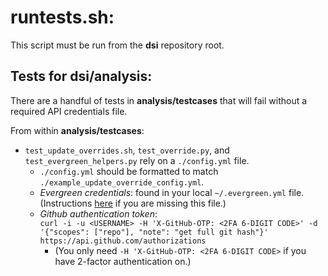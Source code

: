 # runtests.sh:
This script must be run from the **dsi** repository root. 

## Tests for dsi/analysis:
There are a handful of tests in **analysis/testcases** that will fail without a required API credentials file.

From within **analysis/testcases**:

- `test_update_overrides.sh`, `test_override.py`, and `test_evergreen_helpers.py` rely on a `./config.yml` file. 
  - `./config.yml` should be formatted to match `./example_update_override_config.yml`.
  - *Evergreen credentials*: found in your local `~/.evergreen.yml` file. (Instructions [here](http://evergreen.mongodb.com/settings) if you are missing this file.)
  - *Github authentication token*:   
`curl -i -u <USERNAME> -H 'X-GitHub-OTP: <2FA 6-DIGIT CODE>' -d '{"scopes": ["repo"], "note": "get full git hash"}' https://api.github.com/authorizations`
    - (You only need `-H 'X-GitHub-OTP: <2FA 6-DIGIT CODE>` if you have 2-factor authentication on.)